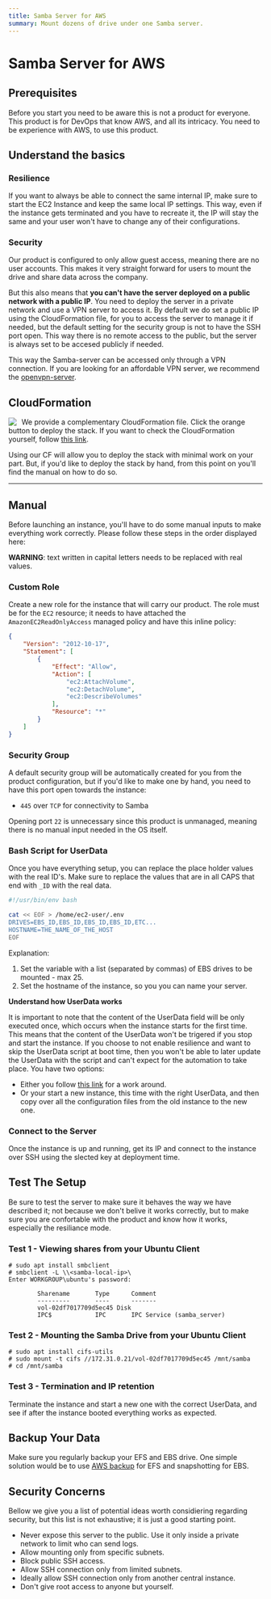 ```yaml
---
title: Samba Server for AWS
summary: Mount dozens of drive under one Samba server.
---
```


# Samba Server for AWS

## Prerequisites

Before you start you need to be aware this is not a product for everyone. This product is for DevOps that know AWS, and all its intricacy. You need to be experience with AWS, to use this product.

## Understand the basics

### Resilience

If you want to always be able to connect the same internal IP, make sure to start the EC2 Instance and keep the same local IP settings. This way, even if the instance gets terminated and you have to recreate it, the IP will stay the same and your user won't have to change any of their configurations.

### Security

Our product is configured to only allow guest access, meaning there are no user accounts. This makes it very straight forward for users to mount the drive and share data across the company.

But this also means that **you can't have the server deployed on a public network with a public IP**. You need to deploy the server in a private network and use a VPN server to access it. By default we do set a public IP using the CloudFormation file, for you to access the server to manage it if needed, but the default setting for the security group is not to have the SSH port open. This way there is no remote access to the public, but the server is always set to be accesed publicly if needed.

This way the Samba-server can be accessed only through a VPN connection. If you are looking for an affordable VPN server, we recommend the [openvpn-server](https://aws.amazon.com/marketplace/pp/B0839R5C7Z).

## CloudFormation

<a target="_blank" href="https://console.aws.amazon.com/cloudformation/home#/stacks/new?stackName=zer0x4447-Samba&templateURL=https://s3.amazonaws.com/0x4447-drive-cloudformation/samba-server.json">
<img align="left" style="float: left; margin: 0 10px 0 0;" src="https://s3.amazonaws.com/cloudformation-examples/cloudformation-launch-stack.png"></a>

We provide a complementary CloudFormation file. Click the orange button to deploy the stack. If you want to check the CloudFormation yourself, follow [this link](https://github.com/0x4447-Paid-Products/0x4447_product_paid_samba).

Using our CF will allow you to deploy the stack with minimal work on your part. But, if you'd like to deploy the stack by hand, from this point on you'll find the manual on how to do so.

---

## Manual

Before launching an instance, you'll have to do some manual inputs to make everything work correctly. Please follow these steps in the order displayed here:

**WARNING**: text written in capital letters needs to be replaced with real values.

### Custom Role

Create a new role for the instance that will carry our product. The role must be for the `EC2` resource; it needs to have attached the `AmazonEC2ReadOnlyAccess` managed policy and have this inline policy:

```json
{
    "Version": "2012-10-17",
    "Statement": [
        {
            "Effect": "Allow",
            "Action": [
                "ec2:AttachVolume",
                "ec2:DetachVolume",
                "ec2:DescribeVolumes"
            ],
            "Resource": "*"
        }
    ]
}
```

### Security Group

A default security group will be automatically created for you from the product configuration, but if you'd like to make one by hand, you need to have this port open towards the instance:

- `445` over `TCP` for connectivity to Samba

Opening port `22` is unnecessary since this product is unmanaged, meaning there is no manual input needed in the OS itself.

### Bash Script for UserData

Once you have everything setup, you can replace the place holder values with the real ID's. Make sure to replace the values that are in all CAPS that end with `_ID` with the real data.

```bash
#!/usr/bin/env bash

cat << EOF > /home/ec2-user/.env
DRIVES=EBS_ID,EBS_ID,EBS_ID,EBS_ID,ETC...
HOSTNAME=THE_NAME_OF_THE_HOST
EOF
```

Explanation:

1. Set the variable with a list (separated by commas) of EBS drives to be mounted - max 25.
1. Set the hostname of the instance, so you you can name your server.

**Understand how UserData works**

It is important to note that the content of the UserData field will be only executed once, which occurs when the instance starts for the first time. This means that the content of the UserData won't be trigered if you stop and start the instance. If you choose to not enable resilience and want to skip the UserData script at boot time, then you won't be able to later update the UserData with the script and can't expect for the automation to take place. You have two options:

- Either you follow [this link](https://aws.amazon.com/premiumsupport/knowledge-center/execute-user-data-ec2/) for a work around.
- Or your start a new instance, this time with the right UserData, and then copy over all the configuration files from the old instance to the new one.

### Connect to the Server

Once the instance is up and running, get its IP and connect to the instance over SSH using the slected key at deployment time.

## Test The Setup

Be sure to test the server to make sure it behaves the way we have described it; not because we don't belive it works correctly, but to make sure you are confortable with the product and know how it works, especially the resiliance mode.

### Test 1 - Viewing shares from your Ubuntu Client

```
# sudo apt install smbclient
# smbclient -L \\<samba-local-ip>\
Enter WORKGROUP\ubuntu's password:

        Sharename       Type      Comment
        ---------       ----      -------
        vol-02df7017709d5ec45 Disk
        IPC$            IPC       IPC Service (samba_server)
```

### Test 2 - Mounting the Samba Drive from your Ubuntu Client

```
# sudo apt install cifs-utils
# sudo mount -t cifs //172.31.0.21/vol-02df7017709d5ec45 /mnt/samba
# cd /mnt/samba
```

### Test 3 - Termination and IP retention

Terminate the instance and start a new one with the correct UserData, and see if after the instance booted everything works as expected.

## Backup Your Data

Make sure you regularly backup your EFS and EBS drive. One simple solution would be to use [AWS backup](https://aws.amazon.com/backup/) for EFS and snapshotting for EBS.

## Security Concerns

Bellow we give you a list of potential ideas worth considiering regarding security, but this list is not exhaustive; it is just a good starting point.

- Never expose this server to the public. Use it only inside a private network to limit who can send logs.
- Allow mounting only from specific subnets.
- Block public SSH access.
- Allow SSH connection only from limited subnets.
- Ideally allow SSH connection only from another central instance.
- Don't give root access to anyone but yourself.
